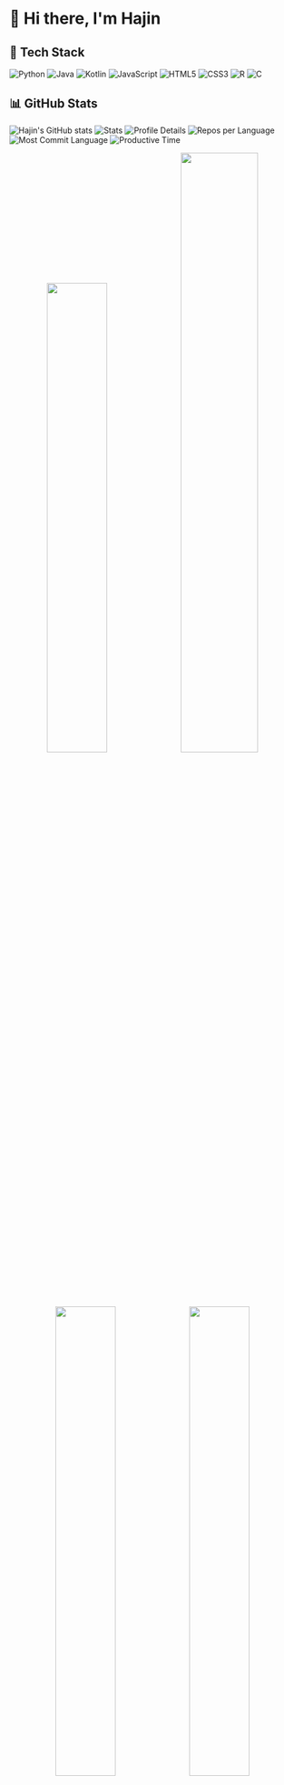 # 👋 Hi there, I'm Hajin

## 🚀 Tech Stack
![Python](https://img.shields.io/badge/Python-3776AB?style=for-the-badge&logo=python&logoColor=white)
![Java](https://img.shields.io/badge/Java-007396?style=for-the-badge&logo=java&logoColor=white)
![Kotlin](https://img.shields.io/badge/Kotlin-0095D5?style=for-the-badge&logo=kotlin&logoColor=white)
![JavaScript](https://img.shields.io/badge/JavaScript-F7DF1E?style=for-the-badge&logo=javascript&logoColor=black)
![HTML5](https://img.shields.io/badge/HTML5-E34F26?style=for-the-badge&logo=html5&logoColor=white)
![CSS3](https://img.shields.io/badge/CSS3-1572B6?style=for-the-badge&logo=css3&logoColor=white)
![R](https://img.shields.io/badge/R-276DC3?style=for-the-badge&logo=r&logoColor=white)
![C](https://img.shields.io/badge/C-00599C?style=for-the-badge&logo=c&logoColor=white)

## 📊 GitHub Stats
![Hajin's GitHub stats](https://github-readme-stats.vercel.app/api?username=hajinki&show_icons=true&theme=solarized)
![Stats](https://github-profile-summary-cards.vercel.app/api/cards/stats?username=hajinki&theme=solarized)
![Profile Details](https://github-profile-summary-cards.vercel.app/api/cards/profile-details?username=hajinki&theme=solarized)
![Repos per Language](https://github-profile-summary-cards.vercel.app/api/cards/repos-per-language?username=hajinki&theme=solarized)
![Most Commit Language](https://github-profile-summary-cards.vercel.app/api/cards/most-commit-language?username=hajinki&theme=solarized)
![Productive Time](https://github-profile-summary-cards.vercel.app/api/cards/productive-time?username=hajinki&theme=solarized&utcOffset=9)



<div align="center">

  <img src="https://github-profile-summary-cards.vercel.app/api/cards/stats?username=hajinki&theme=tokyonight" width="46%" />
  <img src="https://github-profile-summary-cards.vercel.app/api/cards/profile-details?username=hajinki&theme=tokyonight" width="52%" />

  <img src="https://github-profile-summary-cards.vercel.app/api/cards/repos-per-language?username=hajinki&theme=tokyonight" width="46%" />
  <img src="https://github-profile-summary-cards.vercel.app/api/cards/most-commit-language?username=hajinki&theme=tokyonight" width="46%" />

  <img src="https://github-profile-summary-cards.vercel.app/api/cards/productive-time?username=hajinki&theme=tokyonight&utcOffset=9" width="94%" />

</div>








- 🔭 I’m currently working on ...
- 🌱 I’m currently learning ...
- 👯 I’m looking to collaborate on ...
- 🤔 I’m looking for help with ...
- 💬 Ask me about ...
- 📫 How to reach me: ...
- 😄 Pronouns: ...
- ⚡ Fun fact: ...

